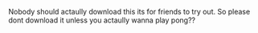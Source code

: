 Nobody should actaully download this its for friends to try out.
So please dont download it unless you actaully wanna play pong??
